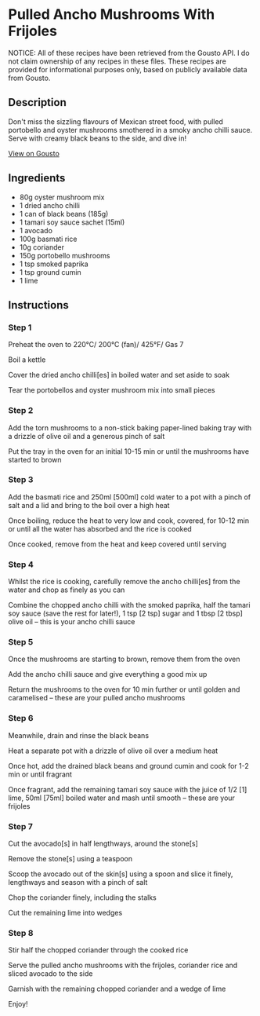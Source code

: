 # Pulled Ancho Mushrooms With Frijoles

NOTICE: All of these recipes have been retrieved from the Gousto API. I do not claim ownership of any recipes in these files. These recipes are provided for informational purposes only, based on publicly available data from Gousto.

## Description

Don't miss the sizzling flavours of Mexican street food, with pulled portobello and oyster mushrooms smothered in a smoky ancho chilli sauce. Serve with creamy black beans to the side, and dive in!

[View on Gousto](https://www.gousto.co.uk/recipes/cookbook/pulled-ancho-mushrooms-with-frijoles)

## Ingredients

- 80g oyster mushroom mix
- 1 dried ancho chilli
- 1 can of black beans (185g)
- 1 tamari soy sauce sachet (15ml)
- 1 avocado
- 100g basmati rice
- 10g coriander
- 150g portobello mushrooms
- 1 tsp smoked paprika
- 1 tsp ground cumin
- 1 lime

## Instructions


### Step 1

Preheat the oven to 220°C/ 200°C (fan)/ 425°F/ Gas 7

Boil a kettle

Cover the dried ancho chilli<span class="text-danger">[es]</span> in boiled water and set aside to soak

Tear the portobellos and oyster mushroom mix into small pieces


### Step 2

Add the torn mushrooms to a non-stick baking paper-lined baking tray with a drizzle of olive oil and a generous pinch of salt

Put the tray in the oven for an initial 10-15 min or until the mushrooms have started to brown


### Step 3

Add the basmati rice and 250ml<span class="text-danger"> [500ml] </span>cold water to a pot with a pinch of salt and a lid and bring to the boil over a high heat

Once boiling, reduce the heat to very low and cook, covered, for 10-12 min or until all the water has absorbed and the rice is cooked

Once cooked, remove from the heat and keep covered until serving


### Step 4

Whilst the rice is cooking, carefully remove the ancho chilli<span class="text-danger">[es]</span> from the water and chop as finely as you can

Combine the chopped ancho chilli with the smoked paprika, half the tamari soy sauce (save the rest for later!), 1 tsp <span class="text-danger">[2 tsp]</span> sugar and 1 tbsp<span class="text-danger"> [2 tbsp] </span>olive oil – this is your ancho chilli sauce


### Step 5

Once the mushrooms are starting to brown, remove them from the oven

Add the ancho chilli sauce and give everything a good mix up

Return the mushrooms to the oven for 10 min further or until golden and caramelised – these are your pulled ancho mushrooms


### Step 6

Meanwhile, drain and rinse the black beans

Heat a separate pot with a drizzle of olive oil over a medium heat

Once hot, add the drained black beans and ground cumin and cook for 1-2 min or until fragrant

Once fragrant, add the remaining tamari soy sauce with the juice of 1/2<span class="text-danger"> [1]</span> lime, 50ml<span class="text-danger"> [75ml]</span> boiled water and mash until smooth – these are your frijoles


### Step 7

Cut the avocado<span class="text-danger">[s]</span> in half lengthways, around the stone<span class="text-danger">[s]</span>

Remove the stone<span class="text-danger">[s]</span> using a teaspoon

Scoop the avocado out of the skin<span class="text-danger">[s]</span> using a spoon and slice it finely, lengthways and season with a pinch of salt

Chop the coriander finely, including the stalks

Cut the remaining lime into wedges

### Step 8

Stir half the chopped coriander through the cooked rice

Serve the pulled ancho mushrooms with the frijoles, coriander rice and sliced avocado to the side

Garnish with the remaining chopped coriander and a wedge of lime

Enjoy!

